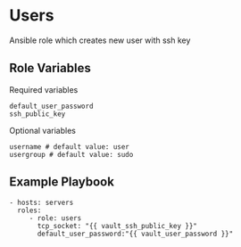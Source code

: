 Users
=========

Ansible role which creates new user with ssh key

Role Variables
--------------

Required variables
```
default_user_password
ssh_public_key
```

Optional variables
```
username # default value: user
usergroup # default value: sudo
```

Example Playbook
----------------

    - hosts: servers
      roles:
         - role: users
           tcp_socket: "{{ vault_ssh_public_key }}"
           default_user_password:"{{ vault_user_password }}"

